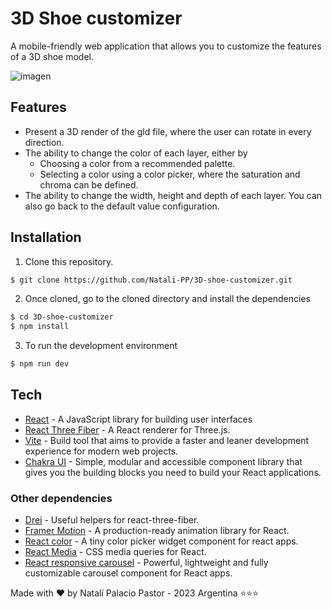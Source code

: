 # 3D Shoe customizer

A mobile-friendly web application that allows you to customize the features of a 3D shoe model.

![imagen](https://user-images.githubusercontent.com/52763331/221036262-5f0ce72d-a6cb-4f1f-bf5f-ec70a207401a.png)


## Features

- Present a 3D render of the gld file, where the user can rotate in every direction.
- The ability to change the color of each layer, either by
    - Choosing a color from a recommended palette.
    - Selecting a color using a color picker, where the saturation and chroma can be defined.
- The ability to change the width, height and depth of each layer. You can also go back to the default value configuration.



## Installation

1. Clone this repository.

```sh
$ git clone https://github.com/Natali-PP/3D-shoe-customizer.git
```
2. Once cloned, go to the cloned directory and install the dependencies
```sh
$ cd 3D-shoe-customizer
$ npm install
```

3. To run the development environment
```sh
$ npm run dev
```
## Tech

- [React](https://reactjs.org/) - A JavaScript library for building user interfaces
- [React Three Fiber](https://docs.pmnd.rs/react-three-fiber/getting-started/introduction) - A React renderer for Three.js.
- [Vite](https://vitejs.dev/) - Build tool that aims to provide a faster and leaner development experience for modern web projects.
- [Chakra UI](https://chakra-ui.com/) - Simple, modular and accessible component library that gives you the building blocks you need to build your React applications.

### Other dependencies
- [Drei](https://github.com/pmndrs/drei) - Useful helpers for react-three-fiber.
- [Framer Motion](https://www.framer.com/motion/) - A production-ready animation library for React.
- [React color](https://uiwjs.github.io/react-color/) - A tiny color picker widget component for react apps.
- [React Media](https://github.com/ReactTraining/react-media) - CSS media queries for React.
- [React responsive carousel](https://github.com/leandrowd/react-responsive-carousel) - Powerful, lightweight and fully customizable carousel component for React apps.

Made with ❤️  by Natalí Palacio Pastor - 2023 Argentina ⭐⭐⭐
